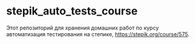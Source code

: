 # stepik_auto_tests_course
Этот репозиторий для хранения домашних работ по курсу автоматизация тестирования на степике, https://stepik.org/course/575. 